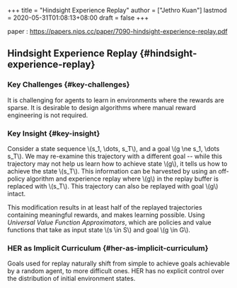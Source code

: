 +++
title = "Hindsight Experience Replay"
author = ["Jethro Kuan"]
lastmod = 2020-05-31T01:08:13+08:00
draft = false
+++

paper
: <https://papers.nips.cc/paper/7090-hindsight-experience-replay.pdf>

## Hindsight Experience Replay {#hindsight-experience-replay}

### Key Challenges {#key-challenges}

It is challenging for agents to learn in environments where the
rewards are sparse. It is desirable to design algorithms where manual
reward engineering is not required.

### Key Insight {#key-insight}

Consider a state sequence \\(s_1, \dots, s_T\\), and a goal \\(g \ne s_1,
\dots s_T\\). We may re-examine this trajectory with a different goal --
while this trajectory may not help us learn how to achieve state \\(g\\),
it tells us how to achieve the state \\(s_T\\). This information can be
harvested by using an off-policy algorithm and experience replay where
\\(g\\) in the replay buffer is replaced with \\(s_T\\). This trajectory can
also be replayed with goal \\(g\\) intact.

This modification results in at least half of the replayed
trajectories containing meaningful rewards, and makes learning
possible. Using _Universal Value Function Approximators_, which are
policies and value functions that take as input state \\(s \in S\\) and
goal \\(g \in G\\).

### HER as Implicit Curriculum {#her-as-implicit-curriculum}

Goals used for replay naturally shift from simple to achieve goals
achievable by a random agent, to more difficult ones. HER has no
explicit control over the distribution of initial environment states.
